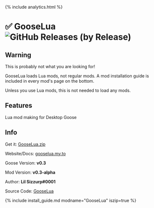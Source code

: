 {% include analytics.html %}

# ✅ GooseLua ![GitHub Releases (by Release)](https://img.shields.io/github/downloads/lilsizzurp/gooselua/v0.3-alpha/total?logo=github)

## Warning
This is probably not what you are looking for!

GooseLua loads Lua mods, not regular mods. A mod installation guide is included in every mod's page
on the bottom.

Unless you use Lua mods, this is not needed to load any mods.

## Features

Lua mod making for Desktop Goose

## Info

Get it: [GooseLua.zip](https://github.com/GooseLua/GooseLua/releases/download/v0.3-alpha/GooseLua.zip)

Website/Docs: [gooselua.my.to](https://gooselua.my.to/)

Goose Version: **v0.3**

Mod Version: **v0.3-alpha**

Author: **Lil Sizzurp#0001**

Source Code: [GooseLua](https://github.com/GooseLua/GooseLua/)

{% include install_guide.md modname="GooseLua" iszip=true %}
